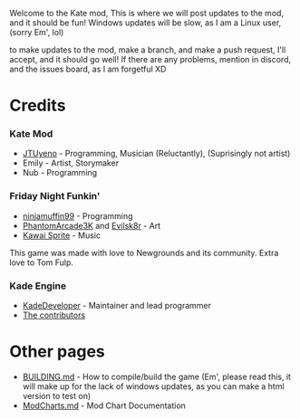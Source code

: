 Welcome to the Kate mod, This is where we will post updates to the mod, and it should be fun!
Windows updates will be slow, as I am a Linux user, (sorry Em', lol)

to make updates to the mod, make a branch, and make a push request, I'll accept, and it should go well! If there are any problems, mention in discord, and the issues board, as I am forgetful XD




# Credits
### Kate Mod
 - [JTUyeno](https://twitter.com/penncilk/) - Programming, Musician (Reluctantly), (Suprisingly not artist)
 - Emily - Artist, Storymaker
 - Nub - Programming

### Friday Night Funkin'
 - [ninjamuffin99](https://twitter.com/ninja_muffin99) - Programming
 - [PhantomArcade3K](https://twitter.com/phantomarcade3k) and [Evilsk8r](https://twitter.com/evilsk8r) - Art
 - [Kawai Sprite](https://twitter.com/kawaisprite) - Music

This game was made with love to Newgrounds and its community. Extra love to Tom Fulp.
### Kade Engine
- [KadeDeveloper](https://twitter.com/KadeDeveloper) - Maintainer and lead programmer
- [The contributors](https://github.com/KadeDev/Kade-Engine/graphs/contributors)

# Other pages
 - [BUILDING.md](https://github.com/KadeDev/Kade-Engine/blob/master/BUILDING.md) - How to compile/build the game (Em', please read this, it will make up for the lack of windows updates, as you can make a html version to test on)
 - [ModCharts.md](https://github.com/KadeDev/Kade-Engine/blob/master/ModCharts.md) - Mod Chart Documentation
